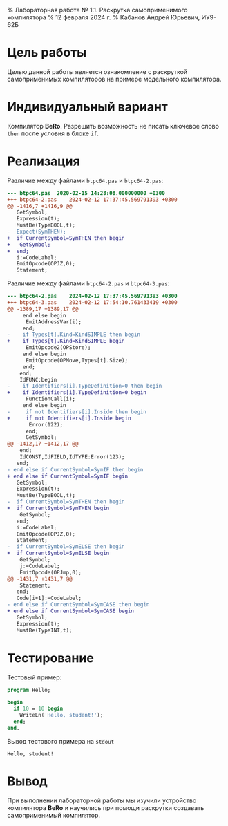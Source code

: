 % Лабораторная работа № 1.1. Раскрутка самоприменимого компилятора
% 12 февраля 2024 г.
% Кабанов Андрей Юрьевич, ИУ9-62Б

# Цель работы
Целью данной работы является ознакомление с раскруткой 
самоприменимых компиляторов на примере модельного компилятора.

# Индивидуальный вариант
Компилятор **BeRo**. Разрешить возможность не писать ключевое слово `then` после условия в блоке `if`.


# Реализация

Различие между файлами `btpc64.pas` и `btpc64-2.pas`:

```diff
--- btpc64.pas	2020-02-15 14:28:08.000000000 +0300
+++ btpc64-2.pas	2024-02-12 17:37:45.569791393 +0300
@@ -1416,7 +1416,9 @@
   GetSymbol;
   Expression(t);
   MustBe(TypeBOOL,t);
-  Expect(SymTHEN);
+  if CurrentSymbol=SymTHEN then begin
+   GetSymbol;
+  end;
   i:=CodeLabel;
   EmitOpcode(OPJZ,0);
   Statement;

```

Различие между файлами `btpc64-2.pas` и `btpc64-3.pas`:

```diff
--- btpc64-2.pas	2024-02-12 17:37:45.569791393 +0300
+++ btpc64-3.pas	2024-02-12 17:54:10.761433419 +0300
@@ -1389,17 +1389,17 @@
     end else begin
      EmitAddressVar(i);
     end;
-    if Types[t].Kind=KindSIMPLE then begin
+    if Types[t].Kind=KindSIMPLE begin
      EmitOpcode2(OPStore);
     end else begin
      EmitOpcode(OPMove,Types[t].Size);
     end;
    end;
    IdFUNC:begin
-    if Identifiers[i].TypeDefinition=0 then begin
+    if Identifiers[i].TypeDefinition=0 begin
      FunctionCall(i);
     end else begin
-     if not Identifiers[i].Inside then begin
+     if not Identifiers[i].Inside begin
       Error(122);
      end;
      GetSymbol;
@@ -1412,17 +1412,17 @@
    end;
    IdCONST,IdFIELD,IdTYPE:Error(123);
   end;
- end else if CurrentSymbol=SymIF then begin
+ end else if CurrentSymbol=SymIF begin
   GetSymbol;
   Expression(t);
   MustBe(TypeBOOL,t);
-  if CurrentSymbol=SymTHEN then begin
+  if CurrentSymbol=SymTHEN begin
    GetSymbol;
   end;
   i:=CodeLabel;
   EmitOpcode(OPJZ,0);
   Statement;
-  if CurrentSymbol=SymELSE then begin
+  if CurrentSymbol=SymELSE begin
    GetSymbol;
    j:=CodeLabel;
    EmitOpcode(OPJmp,0);
@@ -1431,7 +1431,7 @@
    Statement;
   end;
   Code[i+1]:=CodeLabel;
- end else if CurrentSymbol=SymCASE then begin
+ end else if CurrentSymbol=SymCASE begin
   GetSymbol;
   Expression(t);
   MustBe(TypeINT,t);

```

# Тестирование

Тестовый пример:

```pascal
program Hello;

begin
  if 10 = 10 begin
    WriteLn('Hello, student!');
  end;
end.
```

Вывод тестового примера на `stdout`

```
Hello, student!
```

# Вывод
При выполнении лабораторной работы мы изучили устройство 
компилятора **BeRo** и научились при помощи раскрутки создавать 
самоприменимый компилятор.